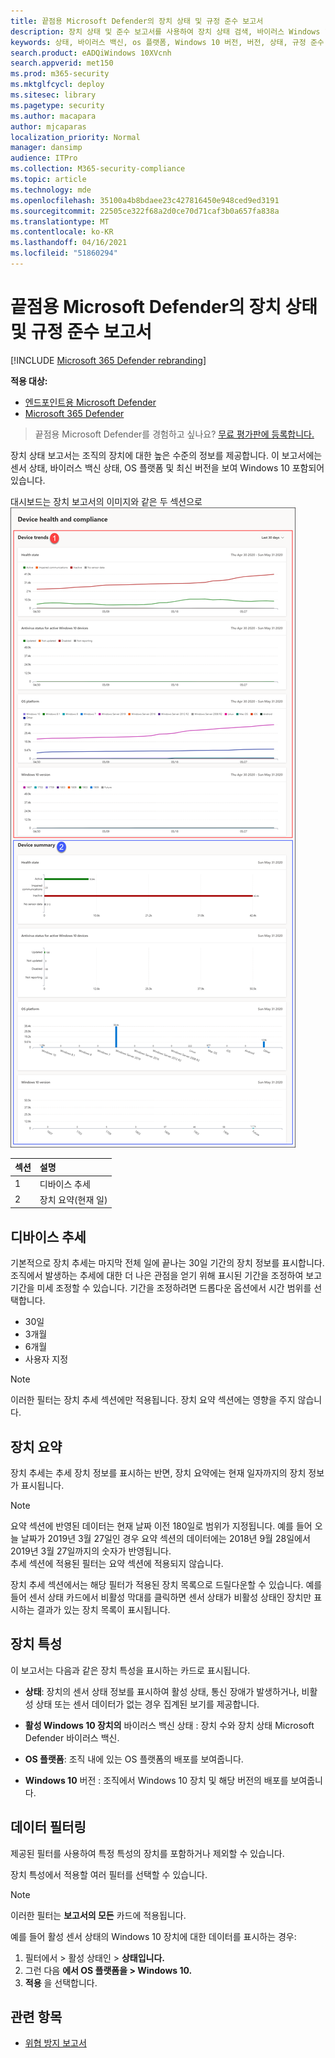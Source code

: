 ```yaml
---
title: 끝점용 Microsoft Defender의 장치 상태 및 규정 준수 보고서
description: 장치 상태 및 준수 보고서를 사용하여 장치 상태 검색, 바이러스 Windows 10 OS 플랫폼 및 버전 추적
keywords: 상태, 바이러스 백신, os 플랫폼, Windows 10 버전, 버전, 상태, 규정 준수, 상태
search.product: eADQiWindows 10XVcnh
search.appverid: met150
ms.prod: m365-security
ms.mktglfcycl: deploy
ms.sitesec: library
ms.pagetype: security
ms.author: macapara
author: mjcaparas
localization_priority: Normal
manager: dansimp
audience: ITPro
ms.collection: M365-security-compliance
ms.topic: article
ms.technology: mde
ms.openlocfilehash: 35100a4b8bdaee23c427816450e948ced9ed3191
ms.sourcegitcommit: 22505ce322f68a2d0ce70d71caf3b0a657fa838a
ms.translationtype: MT
ms.contentlocale: ko-KR
ms.lasthandoff: 04/16/2021
ms.locfileid: "51860294"
---
```

# <a name="device-health-and-compliance-report-in-microsoft-defender-for-endpoint"></a>끝점용 Microsoft Defender의 장치 상태 및 규정 준수 보고서

[!INCLUDE [Microsoft 365 Defender rebranding](../../includes/microsoft-defender.md)]


**적용 대상:**
- [엔드포인트용 Microsoft Defender](https://go.microsoft.com/fwlink/p/?linkid=2154037)
- [Microsoft 365 Defender](https://go.microsoft.com/fwlink/?linkid=2118804)


> 끝점용 Microsoft Defender를 경험하고 싶나요? [무료 평가판에 등록합니다.](https://www.microsoft.com/microsoft-365/windows/microsoft-defender-atp?ocid=docs-wdatp-exposedapis-abovefoldlink)

장치 상태 보고서는 조직의 장치에 대한 높은 수준의 정보를 제공합니다. 이 보고서에는 센서 상태, 바이러스 백신 상태, OS 플랫폼 및 최신 버전을 보여 Windows 10 포함되어 있습니다.

대시보드는 장치 보고서의 이미지와 같은 두 섹션으로 ![ 구성됩니다.](images/device-reports.png)
 
섹션 | 설명
:---|:---
1 | 디바이스 추세
2 | 장치 요약(현재 일)
 
 
## <a name="device-trends"></a>디바이스 추세 
기본적으로 장치 추세는 마지막 전체 일에 끝나는 30일 기간의 장치 정보를 표시합니다. 조직에서 발생하는 추세에 대한 더 나은 관점을 얻기 위해 표시된 기간을 조정하여 보고 기간을 미세 조정할 수 있습니다. 기간을 조정하려면 드롭다운 옵션에서 시간 범위를 선택합니다.
 
- 30일
- 3개월
- 6개월
- 사용자 지정

>[!NOTE]
>이러한 필터는 장치 추세 섹션에만 적용됩니다. 장치 요약 섹션에는 영향을 주지 않습니다.

## <a name="device-summary"></a>장치 요약 
장치 추세는 추세 장치 정보를 표시하는 반면, 장치 요약에는 현재 일자까지의 장치 정보가 표시됩니다. 

>[!NOTE]
>요약 섹션에 반영된 데이터는 현재 날짜 이전 180일로 범위가 지정됩니다. 예를 들어 오늘 날짜가 2019년 3월 27일인 경우 요약 섹션의 데이터에는 2018년 9월 28일에서 2019년 3월 27일까지의 숫자가 반영됩니다.<br>
> 추세 섹션에 적용된 필터는 요약 섹션에 적용되지 않습니다. 
 
장치 추세 섹션에서는 해당 필터가 적용된 장치 목록으로 드릴다운할 수 있습니다. 예를 들어 센서 상태 카드에서 비활성 막대를 클릭하면 센서 상태가 비활성 상태인 장치만 표시하는 결과가 있는 장치 목록이 표시됩니다. 
 
 
 
## <a name="device-attributes"></a>장치 특성
이 보고서는 다음과 같은 장치 특성을 표시하는 카드로 표시됩니다.
 
- **상태**: 장치의 센서 상태 정보를 표시하여 활성 상태, 통신 장애가 발생하거나, 비활성 상태 또는 센서 데이터가 없는 경우 집계된 보기를 제공합니다.
  
- **활성 Windows 10 장치의** 바이러스 백신 상태 : 장치 수와 장치 상태 Microsoft Defender 바이러스 백신.
    
- **OS 플랫폼**: 조직 내에 있는 OS 플랫폼의 배포를 보여줍니다. 
 
- **Windows 10** 버전 : 조직에서 Windows 10 장치 및 해당 버전의 배포를 보여줍니다.
 
 
 
## <a name="filter-data"></a>데이터 필터링
 
제공된 필터를 사용하여 특정 특성의 장치를 포함하거나 제외할 수 있습니다.

장치 특성에서 적용할 여러 필터를 선택할 수 있습니다. 
 
>[!NOTE]
>이러한 필터는 **보고서의 모든** 카드에 적용됩니다.
 
예를 들어 활성 센서 상태의 Windows 10 장치에 대한 데이터를 표시하는 경우:
 
1. 필터에서 > 활성 상태인 > **상태입니다.**
2. 그런 다음 **에서 OS 플랫폼을 > Windows 10.**
3. **적용** 을 선택합니다.


## <a name="related-topic"></a>관련 항목
- [위협 방지 보고서](threat-protection-reports.md)
